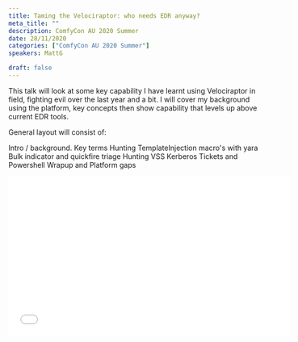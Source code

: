 ```yaml
---
title: Taming the Velociraptor: who needs EDR anyway?
meta_title: ""
description: ComfyCon AU 2020 Summer
date: 28/11/2020
categories: ["ComfyCon AU 2020 Summer"]
speakers: MattG

draft: false
---
```

This talk will look at some key capability I have learnt using Velociraptor in field, fighting evil over the last year and a bit. I will cover my background using the platform, key concepts then show capability that levels up above current EDR tools.

General layout will consist of:

Intro / background.
Key terms
Hunting TemplateInjection macro's with yara
Bulk indicator and quickfire triage
Hunting VSS
Kerberos Tickets and Powershell
Wrapup and Platform gaps

<iframe width="560" height="315" src="None" title="YouTube video player" frameborder="0" allow="accelerometer; autoplay; clipboard-write; encrypted-media; gyroscope; picture-in-picture; web-share" allowfullscreen></iframe>